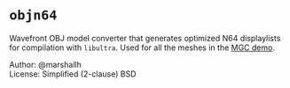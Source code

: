 `objn64`
===================
Wavefront OBJ model converter that generates optimized N64 displaylists for compilation with `libultra`.
Used for all the meshes in the [MGC demo](http://www.pouet.net/prod.php?which=56794).

Author: @marshallh  
License: Simplified (2-clause) BSD

